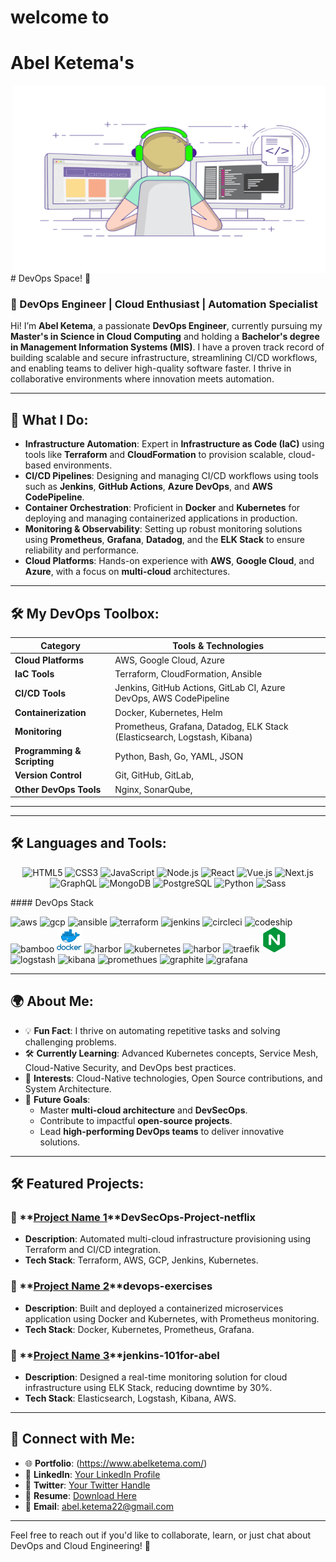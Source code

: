 #  welcome to 

# Abel Ketema's 
<!-- GIF -->
<img align="right" height="300" width="500" src="https://raw.githubusercontent.com/mikonoid/mikonoid/main/images/gifs/coder3.gif" />
# DevOps Space! 👋  

### 🚀 DevOps Engineer | Cloud Enthusiast | Automation Specialist  

Hi! I’m **Abel Ketema**, a passionate **DevOps Engineer**, currently pursuing my **Master's in Science in Cloud Computing** and holding a **Bachelor's degree in Management Information Systems (MIS)**. I have a proven track record of building scalable and secure infrastructure, streamlining CI/CD workflows, and enabling teams to deliver high-quality software faster. I thrive in collaborative environments where innovation meets automation.  

---

## 🌟 What I Do:
- **Infrastructure Automation**: Expert in **Infrastructure as Code (IaC)** using tools like **Terraform** and **CloudFormation** to provision scalable, cloud-based environments.  
- **CI/CD Pipelines**: Designing and managing CI/CD workflows using tools such as **Jenkins**, **GitHub Actions**, **Azure DevOps**, and **AWS CodePipeline**.  
- **Container Orchestration**: Proficient in **Docker** and **Kubernetes** for deploying and managing containerized applications in production.  
- **Monitoring & Observability**: Setting up robust monitoring solutions using **Prometheus**, **Grafana**, **Datadog**, and the **ELK Stack** to ensure reliability and performance.  
- **Cloud Platforms**: Hands-on experience with **AWS**, **Google Cloud**, and **Azure**, with a focus on **multi-cloud** architectures.  

---

## 🛠️ My DevOps Toolbox:
| **Category**            | **Tools & Technologies**                                                                                       |
|--------------------------|---------------------------------------------------------------------------------------------------------------|
| **Cloud Platforms**      | AWS, Google Cloud, Azure                                                                                     |
| **IaC Tools**            | Terraform, CloudFormation, Ansible                                                                           |
| **CI/CD Tools**          | Jenkins, GitHub Actions, GitLab CI, Azure DevOps, AWS CodePipeline                                           |
| **Containerization**     | Docker, Kubernetes, Helm                                                                                     |
| **Monitoring**           | Prometheus, Grafana, Datadog, ELK Stack (Elasticsearch, Logstash, Kibana)                                     |
| **Programming & Scripting** | Python, Bash, Go, YAML, JSON                                                                                  |
| **Version Control**      | Git, GitHub, GitLab,                                                                                         |
| **Other DevOps Tools**   | Nginx,  SonarQube,                                                                                        |

---

---

## 🛠️ Languages and Tools:

<p align="center">
  <img src="https://img.shields.io/badge/HTML5-%23E34F26.svg?style=for-the-badge&logo=html5&logoColor=white" alt="HTML5" />
  <img src="https://img.shields.io/badge/CSS3-%231572B6.svg?style=for-the-badge&logo=css3&logoColor=white" alt="CSS3" />
  <img src="https://img.shields.io/badge/JavaScript-%23F7DF1E.svg?style=for-the-badge&logo=javascript&logoColor=black" alt="JavaScript" />
  <img src="https://img.shields.io/badge/Node.js-%23339933.svg?style=for-the-badge&logo=node.js&logoColor=white" alt="Node.js" />
  <img src="https://img.shields.io/badge/React-%2361DAFB.svg?style=for-the-badge&logo=react&logoColor=black" alt="React" />
  <img src="https://img.shields.io/badge/Vue.js-%234FC08D.svg?style=for-the-badge&logo=vue.js&logoColor=white" alt="Vue.js" />
  <img src="https://img.shields.io/badge/Next.js-%23000000.svg?style=for-the-badge&logo=next.js&logoColor=white" alt="Next.js" />
  <img src="https://img.shields.io/badge/GraphQL-%23E10098.svg?style=for-the-badge&logo=graphql&logoColor=white" alt="GraphQL" />
  <img src="https://img.shields.io/badge/MongoDB-%2347A248.svg?style=for-the-badge&logo=mongodb&logoColor=white" alt="MongoDB" />
  <img src="https://img.shields.io/badge/PostgreSQL-%23336791.svg?style=for-the-badge&logo=postgresql&logoColor=white" alt="PostgreSQL" />
  <img src="https://img.shields.io/badge/Python-%233776AB.svg?style=for-the-badge&logo=python&logoColor=white" alt="Python" />
  <img src="https://img.shields.io/badge/Sass-%23CC6699.svg?style=for-the-badge&logo=sass&logoColor=white" alt="Sass" />
</p>
#### DevOps Stack 
<p align="left"><img src="https://www.vectorlogo.zone/logos/amazon_aws/amazon_aws-icon.svg" alt="aws" title="aws" width="40" height="40"/> <img src="https://www.vectorlogo.zone/logos/google_cloud/google_cloud-icon.svg" alt="gcp" title="gcp" width="40" height="40"/>  <img src="https://www.vectorlogo.zone/logos/ansible/ansible-icon.svg" alt="ansible" title="ansible" width="40" height="40"/> <img src="https://www.vectorlogo.zone/logos/terraformio/terraformio-icon.svg" alt="terraform" title="terraform" width="40" height="40"/> <img src="https://www.vectorlogo.zone/logos/jenkins/jenkins-icon.svg" alt="jenkins" title="jenkins" width="40" height="40"/>  <img src="https://www.vectorlogo.zone/logos/circleci/circleci-icon.svg" alt="circleci" title="circleci" width="40" height="40"/> <img src="https://www.vectorlogo.zone/logos/codeship/codeship-icon.svg" alt="codeship" title="codeship" width="40" height="40"/> <img src="https://www.vectorlogo.zone/logos/atlassian_bamboo/atlassian_bamboo-icon.svg" alt="bamboo" title="bamboo" width="40" height="40"/> <img src="https://raw.githubusercontent.com/github/explore/80688e429a7d4ef2fca1e82350fe8e3517d3494d/topics/docker/docker.png" alt="docker" title="docker" width="40" height="40"/>  <img src="https://www.vectorlogo.zone/logos/goharborio/goharborio-icon.svg" alt="harbor" title="harbor" width="40" height="40"/> <img src="https://www.vectorlogo.zone/logos/kubernetes/kubernetes-icon.svg" alt="kubernetes" title="kubernetes" width="40" height="40"/>  <img src="https://www.vectorlogo.zone/logos/helmsh/helmsh-icon.svg" alt="harbor" title="harbor" width="40" height="40"/> <img src="https://www.vectorlogo.zone/logos/traefikio/traefikio-icon.svg" alt="traefik" title="traefik" width="40" height="40"/> <img src="https://raw.githubusercontent.com/github/explore/85cceaeeaf993ca35664dc37ea24f9237fbbfc14/topics/nginx/nginx.png" alt="nginx" title="nginx" width="40" height="40"/>  <img src="https://www.vectorlogo.zone/logos/elasticco_logstash/elasticco_logstash-icon.svg" alt="logstash" title="logstash" width="40" height="40"/> <img src="https://www.vectorlogo.zone/logos/elasticco_kibana/elasticco_kibana-icon.svg" alt="kibana" title="kibana" width="40" height="40"/> <img src="https://www.vectorlogo.zone/logos/prometheusio/prometheusio-icon.svg" alt="promethues" title="promethues" width="40" height="40"/> <img src="https://www.vectorlogo.zone/logos/graphiteapp/graphiteapp-icon.svg" alt="graphite" title="graphite" width="40" height="40"/> <img src="https://www.vectorlogo.zone/logos/grafana/grafana-icon.svg" alt="grafana" title="grafana" width="40" height="40"/> </p>

---

## 🌍 About Me:
- 💡 **Fun Fact**: I thrive on automating repetitive tasks and solving challenging problems.  
- 🛠️ **Currently Learning**: Advanced Kubernetes concepts, Service Mesh, Cloud-Native Security, and DevOps best practices.  
- 🌱 **Interests**: Cloud-Native technologies, Open Source contributions, and System Architecture.  
- 🎯 **Future Goals**: 
  - Master **multi-cloud architecture** and **DevSecOps**.  
  - Contribute to impactful **open-source projects**.  
  - Lead **high-performing DevOps teams** to deliver innovative solutions.  


---

## 🛠️ Featured Projects:
### 🔹 **[Project Name 1](#)**DevSecOps-Project-netflix
- **Description**: Automated multi-cloud infrastructure provisioning using Terraform and CI/CD integration.  
- **Tech Stack**: Terraform, AWS, GCP, Jenkins, Kubernetes.  

### 🔹 **[Project Name 2](#)**devops-exercises
- **Description**: Built and deployed a containerized microservices application using Docker and Kubernetes, with Prometheus monitoring.  
- **Tech Stack**: Docker, Kubernetes, Prometheus, Grafana.  

### 🔹 **[Project Name 3](#)**jenkins-101for-abel

- **Description**: Designed a real-time monitoring solution for cloud infrastructure using ELK Stack, reducing downtime by 30%.  
- **Tech Stack**: Elasticsearch, Logstash, Kibana, AWS.  

---

## 🔗 Connect with Me:
- 🌐 **Portfolio**: (https://www.abelketema.com/)
- 💼 **LinkedIn**: [Your LinkedIn Profile](https://linkedin.com/in/yourusername)  
- 🐤 **Twitter**: [Your Twitter Handle](https://twitter.com/yourusername)  
- 📄 **Resume**: [Download Here](#)  
- 📧 **Email**: [abel.ketema22@gmail.com](mailto:abel.ketema22@gmail.com)  

---


Feel free to reach out if you'd like to collaborate, learn, or just chat about DevOps and Cloud Engineering! 🚀
